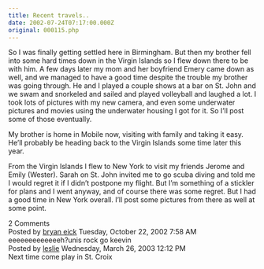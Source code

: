 ```yaml
---
title: Recent travels..
date: 2002-07-24T07:17:00.000Z
original: 000115.php
---
```


So I was finally getting settled here in Birmingham. But then my brother fell into some hard times down in the Virgin Islands so I flew down there to be with him. A few days later my mom and her boyfriend Emery came down as well, and we managed to have a good time despite the trouble my brother was going through. He and I played a couple shows at a bar on St. John and we swam and snorkeled and sailed and played volleyball and laughed a lot. I took lots of pictures with my new camera, and even some underwater pictures and movies using the underwater housing I got for it. So I’ll post some of those eventually.

My brother is home in Mobile now, visiting with family and taking it easy. He’ll probably be heading back to the Virgin Islands some time later this year.

From the Virgin Islands I flew to New York to visit my friends Jerome and Emily (Wester). Sarah on St. John invited me to go scuba diving and told me I would regret it if I didn’t postpone my flight. But I’m something of a stickler for plans and I went anyway, and of course there was some regret. But I had a good time in New York overall. I’ll post some pictures from there as well at some point.


<div class="commentdivider"></div><span class="commentheader">2 Comments</span>



<div class="commentdivider">
<span class="commentauthorbox">Posted by <a href="http://www.pascal.com/cgi-bin/mt/mt-comments.cgi?__mode=red&id=503">bryan eick</a></span>
<span class="commentdatebox">Tuesday, October 22, 2002</span>
<span class="commenttimebox"> 7:58 AM</span>
</div>
<div class="commentbody">eeeeeeeeeeeeeh?unis rock go keevin</div>
<div class="commentdivider">
<span class="commentauthorbox">Posted by <a href="mailto&#58;cruzianone&#64;yahoo&#46;com">leslie</a></span>
<span class="commentdatebox">Wednesday, March 26, 2003</span>
<span class="commenttimebox">12:12 PM</span>
</div>
<div class="commentbody">Next time come play in St. Croix</div>




